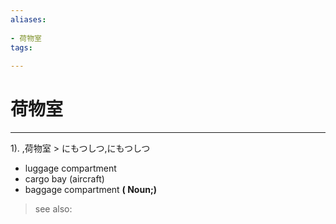 ```yaml
---
aliases:
    
- 荷物室
tags:
    
---
```


# 荷物室
---
1).
,荷物室 > にもつしつ,にもつしつ

- luggage compartment
- cargo bay (aircraft)
- baggage compartment
**( Noun;)**
> see also: 
            